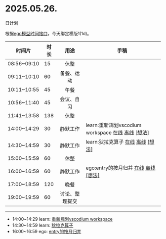 # 2025.05.26.
日计划

根据[ego模型时间接口](https://gitee.com/hyg/blog/blob/master/timeflow.md)，今天绑定模版1(1d)。

| 时间片 | 时长 | 用途 | 手稿 |
| --- | --- | :---: | --- |
| 08:56~09:10 | 15 | 休整 |  |
| 09:11~10:10 | 60 | 备餐、运动 |  |
| 10:11~10:55 | 45 | 午餐 |  |
| 10:56~11:40 | 45 | 会议、自习 |  |
| 11:41~13:58 | 138 | 休整 |  |
| 14:00~14:29 | 30 | 静默工作 | learn:重新规划vscodium workspace [在线](http://simp.ly/p/8t3vlk) [离线](../../draft/2025/20250526140000.md) <a href="mailto:huangyg@mars22.com?subject=关于2025.05.26.[learn:重新规划vscodium workspace]任务&body=日期: 20250526%0D%0A序号: 5%0D%0A手稿:../../draft/2025/20250526140000.md%0D%0A---请勿修改邮件主题及以上内容 从下一行开始写您的想法---%0D%0A">[想法]</a> |
| 14:30~14:59 | 30 | 静默工作 | learn:狄拉克算子 [在线](http://simp.ly/p/5k9gJy) [离线](../../draft/2025/20250526143000.md) <a href="mailto:huangyg@mars22.com?subject=关于2025.05.26.[learn:狄拉克算子]任务&body=日期: 20250526%0D%0A序号: 6%0D%0A手稿:../../draft/2025/20250526143000.md%0D%0A---请勿修改邮件主题及以上内容 从下一行开始写您的想法---%0D%0A">[想法]</a> |
| 15:00~15:59 | 60 | 休整 |  |
| 16:00~16:59 | 60 | 静默工作 | ego:entry的按月归并 [在线](http://simp.ly/p/4QDThK) [离线](../../draft/2025/20250526160000.md) <a href="mailto:huangyg@mars22.com?subject=关于2025.05.26.[ego:entry的按月归并]任务&body=日期: 20250526%0D%0A序号: 8%0D%0A手稿:../../draft/2025/20250526160000.md%0D%0A---请勿修改邮件主题及以上内容 从下一行开始写您的想法---%0D%0A">[想法]</a> |
| 17:00~18:59 | 120 | 晚餐 |  |
| 19:00~19:59 | 60 | 讨论、整理提交 |  |

---

- 14:00~14:29	learn: [重新规划vscodium workspace](../../draft/2025/20250526.01.md)
- 14:30~14:59	learn: [狄拉克算子](../../draft/2025/20250526.02.md)
- 16:00~16:59	ego: [entry的按月归并](../../draft/2025/20250526.03.md)
